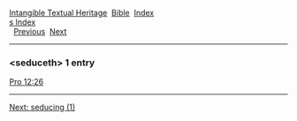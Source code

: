 [Intangible Textual Heritage](../../index)  [Bible](../index) 
[Index](index)   
[s Index](_s_)  
  [Previous](c09939)  [Next](c09941) 

------------------------------------------------------------------------

### &lt;seduceth&gt; 1 entry

[Pro 12:26](../kjv/pro012.htm#026)  

------------------------------------------------------------------------

[Next: seducing (1)](c09941)
